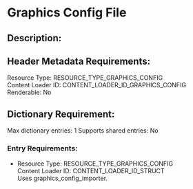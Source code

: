 Graphics Config File
====================
## Description:

## Header Metadata Requirements:
Resource Type: RESOURCE_TYPE_GRAPHICS_CONFIG  
Content Loader ID: CONTENT_LOADER_ID_GRAPHICS_CONFIG  
Renderable: No  

## Dictionary Requirement:
Max dictionary entries: 1
Supports shared entries: No

### Entry Requirements:
* Resource Type: RESOURCE_TYPE_GRAPHICS_CONFIG  
  Content Loader ID: CONTENT_LOADER_ID_STRUCT  
  Uses graphics_config_importer.  